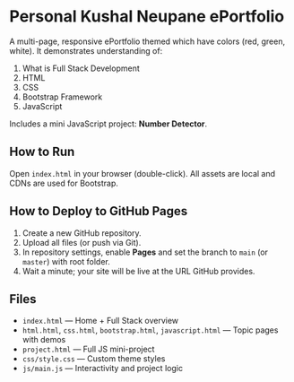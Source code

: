 # Personal Kushal Neupane ePortfolio

A multi-page, responsive ePortfolio themed which have colors (red, green, white). It demonstrates understanding of:
1) What is Full Stack Development
2) HTML
3) CSS
4) Bootstrap Framework
5) JavaScript

Includes a mini JavaScript project: **Number Detector**.

## How to Run
Open `index.html` in your browser (double-click). All assets are local and CDNs are used for Bootstrap.

## How to Deploy to GitHub Pages
1. Create a new GitHub repository.
2. Upload all files (or push via Git).
3. In repository settings, enable **Pages** and set the branch to `main` (or `master`) with root folder.
4. Wait a minute; your site will be live at the URL GitHub provides.

## Files
- `index.html` — Home + Full Stack overview
- `html.html`, `css.html`, `bootstrap.html`, `javascript.html` — Topic pages with demos
- `project.html` — Full JS mini-project
- `css/style.css` — Custom theme styles
- `js/main.js` — Interactivity and project logic

